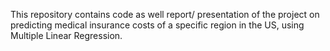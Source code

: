 This repository contains code as well report/ presentation of the project on predicting medical insurance costs of a specific region in the US, using
Multiple Linear Regression. 
